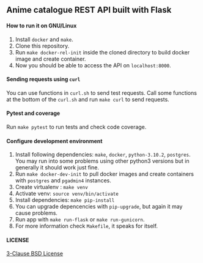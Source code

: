 ## Anime catalogue REST API built with Flask

#### How to run it on GNU/Linux
1. Install `docker` and `make`.
1. Clone this repository.
1. Run `make docker-rel-init` inside the cloned directory to build docker image and create container.
1. Now you should be able to access the API on `localhost:8000`.

#### Sending requests using `curl`
You can use functions in `curl.sh` to send test requests.
Call some functions at the bottom of the `curl.sh` and run `make curl` to send requests.

#### Pytest and coverage
Run `make pytest` to run tests and check code coverage.

#### Configure development environment
1. Install following dependencies: `make`, `docker`, `python-3.10.2`, `postgres`.
<br>You may run into some problems using other python3 versions but in generally it should work just fine.
1. Run `make docker-dev-init` to pull docker images and create containers with `postgres` and `pgadmin4` instances.
1. Create virtualenv : `make venv`
1. Activate venv: `source venv/bin/activate`
1. Install dependencies: `make pip-install`
1. You can upgrade depencencies with `pip-upgrade`, but again it may cause problems.
1. Run app with `make run-flask` or `make run-gunicorn`.
1. For more information check `Makefile`, it speaks for itself.

#### LICENSE
[3-Clause BSD License](LICENSE)
